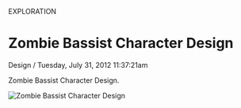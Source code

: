 <p class="type">EXPLORATION</p>

# Zombie Bassist Character Design

<p class="meta">Design  /  Tuesday, July 31, 2012 11:37:21am</p>

Zombie Bassist Character Design.

![Zombie Bassist Character Design](https://farooq-agent.web.app/assets/images/works/large/rYhfgWJw_work_image.png)
